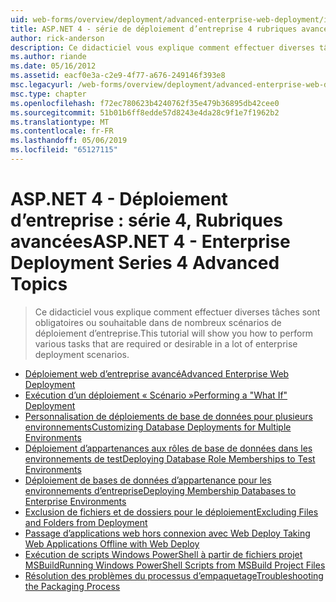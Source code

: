 ```yaml
---
uid: web-forms/overview/deployment/advanced-enterprise-web-deployment/index
title: ASP.NET 4 - série de déploiement d’entreprise 4 rubriques avancées | Microsoft Docs
author: rick-anderson
description: Ce didacticiel vous explique comment effectuer diverses tâches sont obligatoires ou souhaitable dans de nombreux scénarios de déploiement d’entreprise.
ms.author: riande
ms.date: 05/16/2012
ms.assetid: eacf0e3a-c2e9-4f77-a676-249146f393e8
msc.legacyurl: /web-forms/overview/deployment/advanced-enterprise-web-deployment
msc.type: chapter
ms.openlocfilehash: f72ec780623b4240762f35e479b36895db42cee0
ms.sourcegitcommit: 51b01b6ff8edde57d8243e4da28c9f1e7f1962b2
ms.translationtype: MT
ms.contentlocale: fr-FR
ms.lasthandoff: 05/06/2019
ms.locfileid: "65127115"
---
```

# <a name="aspnet-4---enterprise-deployment-series-4-advanced-topics"></a><span data-ttu-id="511a4-103">ASP.NET 4 - Déploiement d’entreprise : série 4, Rubriques avancées</span><span class="sxs-lookup"><span data-stu-id="511a4-103">ASP.NET 4 - Enterprise Deployment Series 4 Advanced Topics</span></span>

> <span data-ttu-id="511a4-104">Ce didacticiel vous explique comment effectuer diverses tâches sont obligatoires ou souhaitable dans de nombreux scénarios de déploiement d’entreprise.</span><span class="sxs-lookup"><span data-stu-id="511a4-104">This tutorial will show you how to perform various tasks that are required or desirable in a lot of enterprise deployment scenarios.</span></span>

- [<span data-ttu-id="511a4-105">Déploiement web d’entreprise avancé</span><span class="sxs-lookup"><span data-stu-id="511a4-105">Advanced Enterprise Web Deployment</span></span>](advanced-enterprise-web-deployment.md)
- [<span data-ttu-id="511a4-106">Exécution d’un déploiement « Scénario »</span><span class="sxs-lookup"><span data-stu-id="511a4-106">Performing a "What If" Deployment</span></span>](performing-a-what-if-deployment.md)
- [<span data-ttu-id="511a4-107">Personnalisation de déploiements de base de données pour plusieurs environnements</span><span class="sxs-lookup"><span data-stu-id="511a4-107">Customizing Database Deployments for Multiple Environments</span></span>](customizing-database-deployments-for-multiple-environments.md)
- [<span data-ttu-id="511a4-108">Déploiement d’appartenances aux rôles de base de données dans les environnements de test</span><span class="sxs-lookup"><span data-stu-id="511a4-108">Deploying Database Role Memberships to Test Environments</span></span>](deploying-database-role-memberships-to-test-environments.md)
- [<span data-ttu-id="511a4-109">Déploiement de bases de données d’appartenance pour les environnements d’entreprise</span><span class="sxs-lookup"><span data-stu-id="511a4-109">Deploying Membership Databases to Enterprise Environments</span></span>](deploying-membership-databases-to-enterprise-environments.md)
- [<span data-ttu-id="511a4-110">Exclusion de fichiers et de dossiers pour le déploiement</span><span class="sxs-lookup"><span data-stu-id="511a4-110">Excluding Files and Folders from Deployment</span></span>](excluding-files-and-folders-from-deployment.md)
- [<span data-ttu-id="511a4-111">Passage d’applications web hors connexion avec Web Deploy </span><span class="sxs-lookup"><span data-stu-id="511a4-111">Taking Web Applications Offline with Web Deploy</span></span>](taking-web-applications-offline-with-web-deploy.md)
- [<span data-ttu-id="511a4-112">Exécution de scripts Windows PowerShell à partir de fichiers projet MSBuild</span><span class="sxs-lookup"><span data-stu-id="511a4-112">Running Windows PowerShell Scripts from MSBuild Project Files</span></span>](running-windows-powershell-scripts-from-msbuild-project-files.md)
- [<span data-ttu-id="511a4-113">Résolution des problèmes du processus d’empaquetage</span><span class="sxs-lookup"><span data-stu-id="511a4-113">Troubleshooting the Packaging Process</span></span>](troubleshooting-the-packaging-process.md)
